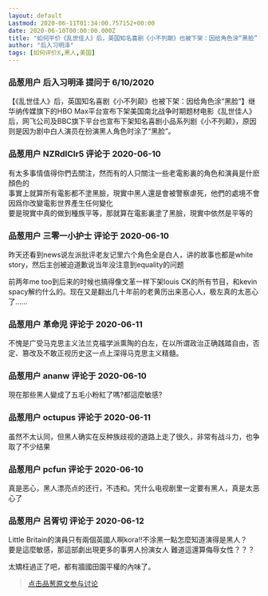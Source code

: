 ```yaml
---
layout: default
Lastmod: 2020-06-11T01:34:00.757152+00:00
date: 2020-06-10T00:00:00.000Z
title: "如何平价《乱世佳人》后，英国知名喜剧《小不列颠》也被下架：因给角色涂“黑脸”？"
author: "后入习明泽"
tags: [如何评价X,黑人,美国]
---
```



### 品葱用户 **后入习明泽** 提问于 6/10/2020
    
【《乱世佳人》后，英国知名喜剧《小不列颠》也被下架：因给角色涂“黑脸”】继华纳传媒旗下的HBO Max平台宣布下架美国南北战争时期题材电影《乱世佳人》后，网飞公司及BBC旗下平台也宣布下架知名喜剧小品系列剧《小不列颠》，原因则是因为剧中白人演员在扮演黑人角色时涂了“黑脸”。
    
                

### 品葱用户 **NZRdlClr5** 评论于 2020-06-10
        
有太多事情值得你們去關注，然而有的人只關注一些老電影裏的角色和演員是什麽顏色的  
事實上就算所有電影都不塗黑臉，現實中黑人還是會被警察虐死，他們的處境不會因爲你改變電影世界產生任何變化  
要是現實中真的做到種族平等，那就算在電影裏塗了黑臉，現實中依然是平等的
        
                

### 品葱用户 **三零一小护士** 评论于 2020-06-10
        
昨天还看到news说左派批评老友记里六个角色全是白人，讲的故事也都是white story，然后主创被迫道歉说当年没注意到equality的问题  
  
前两年me too到后来的时候也搞得像文革一样下架louis CK的所有节目，和kevin spacy解约什么的。现在又是翻出几十年前的老黄历出来恶心人，极左真的太恶心了……
        
                

### 品葱用户 **革命児** 评论于 2020-06-11
        
不愧是广受马克思主义法兰克福学派熏陶的白左，在以所谓政治正确践踏自由，否定、篡改及不敢正视历史这一点上深得马克思主义精髓。
        
                

### 品葱用户 **ananw** 评论于 2020-06-10
        
現在那些黑人變成了五毛小粉紅了嗎?都這麼敏感?
        
                

### 品葱用户 **octupus** 评论于 2020-06-11
        
虽然不太认同，但黑人确实在反种族歧视的道路上走了很久，非常有战斗力，也争取了不少结果
        
                

### 品葱用户 **pcfun** 评论于 2020-06-10
        
真是恶心，黑人漂亮点的还行，不违和。凭什么电视剧里一定要有黑人，真是太恶心了
        
                

### 品葱用户 **呂胥切** 评论于 2020-06-12
        
Little Britain的演員只有兩個英國人啊kora!!不涂黑一點怎麼知道演得是黑人？  
要是這麼敏感，那這部劇出現更多的事男人扮演女人 難道這還算侮辱女性？？？  
  
太矯枉過正了吧，都有牆國田園平權的內味了。
        
                





> [点击品葱原文参与讨论](https://pincong.rocks/question/27082)

